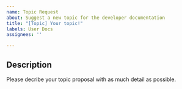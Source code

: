 ```yaml
---
name: Topic Request
about: Suggest a new topic for the developer documentation
title: "[Topic] Your topic!"
labels: User Docs
assignees: ''

---
```


## Description

Please decribe your topic proposal with as much detail as possible.
